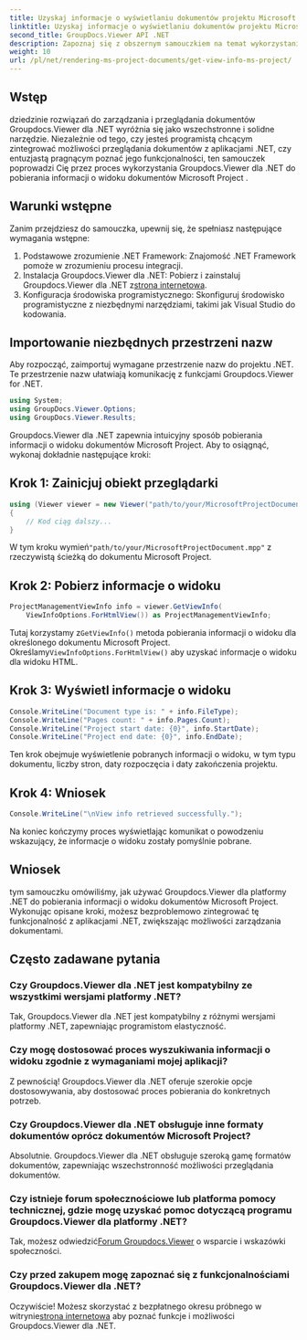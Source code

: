 ```yaml
---
title: Uzyskaj informacje o wyświetlaniu dokumentów projektu Microsoft
linktitle: Uzyskaj informacje o wyświetlaniu dokumentów projektu Microsoft
second_title: GroupDocs.Viewer API .NET
description: Zapoznaj się z obszernym samouczkiem na temat wykorzystania programu Groupdocs.Viewer dla platformy .NET do łatwego pobierania informacji o widoku dokumentów programu Microsoft Project.
weight: 10
url: /pl/net/rendering-ms-project-documents/get-view-info-ms-project/
---
```

## Wstęp
dziedzinie rozwiązań do zarządzania i przeglądania dokumentów Groupdocs.Viewer dla .NET wyróżnia się jako wszechstronne i solidne narzędzie. Niezależnie od tego, czy jesteś programistą chcącym zintegrować możliwości przeglądania dokumentów z aplikacjami .NET, czy entuzjastą pragnącym poznać jego funkcjonalności, ten samouczek poprowadzi Cię przez proces wykorzystania Groupdocs.Viewer dla .NET do pobierania informacji o widoku dokumentów Microsoft Project .
## Warunki wstępne
Zanim przejdziesz do samouczka, upewnij się, że spełniasz następujące wymagania wstępne:
1. Podstawowe zrozumienie .NET Framework: Znajomość .NET Framework pomoże w zrozumieniu procesu integracji.
2.  Instalacja Groupdocs.Viewer dla .NET: Pobierz i zainstaluj Groupdocs.Viewer dla .NET z[strona internetowa](https://releases.groupdocs.com/viewer/net/).
3. Konfiguracja środowiska programistycznego: Skonfiguruj środowisko programistyczne z niezbędnymi narzędziami, takimi jak Visual Studio do kodowania.

## Importowanie niezbędnych przestrzeni nazw
Aby rozpocząć, zaimportuj wymagane przestrzenie nazw do projektu .NET. Te przestrzenie nazw ułatwiają komunikację z funkcjami Groupdocs.Viewer for .NET.

```csharp
using System;
using GroupDocs.Viewer.Options;
using GroupDocs.Viewer.Results;
```

Groupdocs.Viewer dla .NET zapewnia intuicyjny sposób pobierania informacji o widoku dokumentów Microsoft Project. Aby to osiągnąć, wykonaj dokładnie następujące kroki:
## Krok 1: Zainicjuj obiekt przeglądarki
```csharp
using (Viewer viewer = new Viewer("path/to/your/MicrosoftProjectDocument.mpp"))
{
    // Kod ciąg dalszy...
}
```
 W tym kroku wymień`"path/to/your/MicrosoftProjectDocument.mpp"` z rzeczywistą ścieżką do dokumentu Microsoft Project.
## Krok 2: Pobierz informacje o widoku
```csharp
ProjectManagementViewInfo info = viewer.GetViewInfo(
    ViewInfoOptions.ForHtmlView()) as ProjectManagementViewInfo;
```
 Tutaj korzystamy z`GetViewInfo()` metoda pobierania informacji o widoku dla określonego dokumentu Microsoft Project. Określamy`ViewInfoOptions.ForHtmlView()` aby uzyskać informacje o widoku dla widoku HTML.
## Krok 3: Wyświetl informacje o widoku
```csharp
Console.WriteLine("Document type is: " + info.FileType);
Console.WriteLine("Pages count: " + info.Pages.Count);
Console.WriteLine("Project start date: {0}", info.StartDate);
Console.WriteLine("Project end date: {0}", info.EndDate);
```
Ten krok obejmuje wyświetlenie pobranych informacji o widoku, w tym typu dokumentu, liczby stron, daty rozpoczęcia i daty zakończenia projektu.
## Krok 4: Wniosek
```csharp
Console.WriteLine("\nView info retrieved successfully.");
```
Na koniec kończymy proces wyświetlając komunikat o powodzeniu wskazujący, że informacje o widoku zostały pomyślnie pobrane.

## Wniosek
tym samouczku omówiliśmy, jak używać Groupdocs.Viewer dla platformy .NET do pobierania informacji o widoku dokumentów Microsoft Project. Wykonując opisane kroki, możesz bezproblemowo zintegrować tę funkcjonalność z aplikacjami .NET, zwiększając możliwości zarządzania dokumentami.
## Często zadawane pytania

### Czy Groupdocs.Viewer dla .NET jest kompatybilny ze wszystkimi wersjami platformy .NET?

Tak, Groupdocs.Viewer dla .NET jest kompatybilny z różnymi wersjami platformy .NET, zapewniając programistom elastyczność.

### Czy mogę dostosować proces wyszukiwania informacji o widoku zgodnie z wymaganiami mojej aplikacji?

Z pewnością! Groupdocs.Viewer dla .NET oferuje szerokie opcje dostosowywania, aby dostosować proces pobierania do konkretnych potrzeb.

### Czy Groupdocs.Viewer dla .NET obsługuje inne formaty dokumentów oprócz dokumentów Microsoft Project?

Absolutnie. Groupdocs.Viewer dla .NET obsługuje szeroką gamę formatów dokumentów, zapewniając wszechstronność możliwości przeglądania dokumentów.

### Czy istnieje forum społecznościowe lub platforma pomocy technicznej, gdzie mogę uzyskać pomoc dotyczącą programu Groupdocs.Viewer dla platformy .NET?

 Tak, możesz odwiedzić[Forum Groupdocs.Viewer](https://forum.groupdocs.com/c/viewer/9) o wsparcie i wskazówki społeczności.

### Czy przed zakupem mogę zapoznać się z funkcjonalnościami Groupdocs.Viewer dla .NET?

 Oczywiście! Możesz skorzystać z bezpłatnego okresu próbnego w witrynie[strona internetowa](https://releases.groupdocs.com/) aby poznać funkcje i możliwości Groupdocs.Viewer dla .NET.